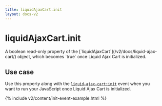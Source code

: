 ```yaml
---
title: liquidAjaxCart.init
layout: docs-v2
---
```


# liquidAjaxCart.init

<p class="lead" markdown="1">
A boolean read-only property of the [`liquidAjaxCart`](/v2/docs/liquid-ajax-cart/) object, 
which becomes `true` once Liquid Ajax Cart is initialized.
</p>

## Use case

Use this property along with the [`liquid-ajax-cart:init`](/v2/docs/event-init/) event 
when you want to run your JavaScript once Liquid Ajax Cart is initialized.

{% include v2/content/init-event-example.html %}